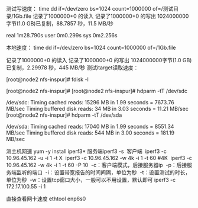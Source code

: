 测试写速度：
time dd if=/dev/zero bs=1024 count=1000000 of=/测试目录/1Gb.file
记录了1000000+0 的读入
记录了1000000+0 的写出
1024000000字节(1.0 GB)已复制，88.7857 秒，11.5 MB/秒

real    1m28.790s
user    0m0.299s
sys     0m2.256s

本地速度：
time dd if=/dev/zero bs=1024 count=1000000 of=/1Gb.file

记录了1000000+0 的读入
记录了1000000+0 的写出
1024000000字节(1.0 GB)已复制，2.29978 秒，445 MB/秒
测试itarget读取速度：

[root@node2 nfs-inspur]# fdisk -l

[root@node2 nfs-inspur]#
[root@node2 nfs-inspur]# hdparm -tT /dev/sdc

/dev/sdc:
 Timing cached reads:   15296 MB in  1.99 seconds = 7673.76 MB/sec
 Timing buffered disk reads:  34 MB in  3.03 seconds =  11.21 MB/sec
[root@node2 nfs-inspur]# hdparm -tT /dev/sda

/dev/sda:
 Timing cached reads:   17040 MB in  1.99 seconds = 8551.34 MB/sec
 Timing buffered disk reads: 544 MB in  3.00 seconds = 181.19 MB/sec

测主机网速
yum -y install iperf3*
服务端iperf3 -s 
客户端 
iperf3 -c 10.96.45.162 -u -i 1 -t X 
iperf3 -c 10.96.45.162 -w 4k -i 1 -t 60 #4K 
iperf3 -c 10.96.45.162 -w 4k -i 1 -t 60 -P 10 
-c：客户端模式，后接服务器ip 
-p：后接服务端监听的端口 
-i：设置带宽报告的时间间隔，单位为秒 
-t：设置测试的时长，单位为秒 
-w：设置tcp窗口大小，一般可以不用设置，默认即可
iperf3 -c 172.17.100.55 -i 1

直接查看网卡速度
ethtool enp6s0